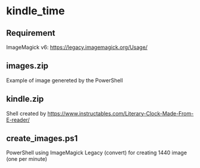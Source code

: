 # kindle_time

## Requirement

ImageMagick v6: https://legacy.imagemagick.org/Usage/

## images.zip
Example of image genereted by the PowerShell

## kindle.zip
Shell created by https://www.instructables.com/Literary-Clock-Made-From-E-reader/

## create_images.ps1
PowerShell using ImageMagick Legacy (convert) for creating 1440 image (one per minute)
